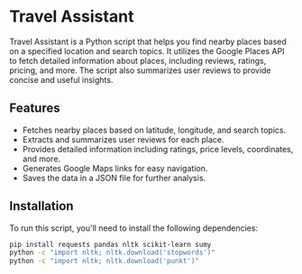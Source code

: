 # Travel Assistant

Travel Assistant is a Python script that helps you find nearby places based on a specified location and search topics. It utilizes the Google Places API to fetch detailed information about places, including reviews, ratings, pricing, and more. The script also summarizes user reviews to provide concise and useful insights.

## Features

- Fetches nearby places based on latitude, longitude, and search topics.
- Extracts and summarizes user reviews for each place.
- Provides detailed information including ratings, price levels, coordinates, and more.
- Generates Google Maps links for easy navigation.
- Saves the data in a JSON file for further analysis.

## Installation

To run this script, you'll need to install the following dependencies:

```bash
pip install requests pandas nltk scikit-learn sumy
python -c "import nltk; nltk.download('stopwords')"
python -c "import nltk; nltk.download('punkt')"
